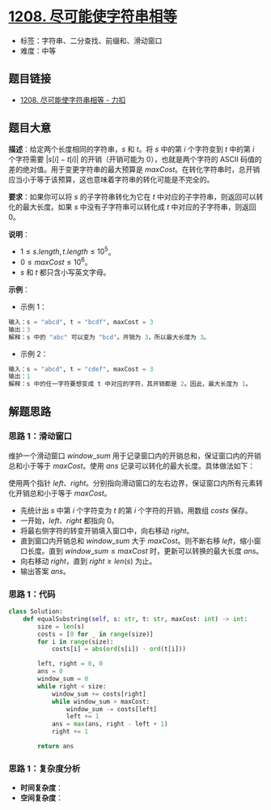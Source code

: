 # [1208. 尽可能使字符串相等](https://leetcode.cn/problems/get-equal-substrings-within-budget/)

- 标签：字符串、二分查找、前缀和、滑动窗口
- 难度：中等

## 题目链接

- [1208. 尽可能使字符串相等 - 力扣](https://leetcode.cn/problems/get-equal-substrings-within-budget/)

## 题目大意

**描述**：给定两个长度相同的字符串，$s$ 和 $t$。将 $s$ 中的第 $i$ 个字符变到 $t$ 中的第 $i$ 个字符需要 $| s[i] - t[i] |$ 的开销（开销可能为 $0$），也就是两个字符的 ASCII 码值的差的绝对值。用于变更字符串的最大预算是 $maxCost$。在转化字符串时，总开销应当小于等于该预算，这也意味着字符串的转化可能是不完全的。

**要求**：如果你可以将 $s$ 的子字符串转化为它在 $t$ 中对应的子字符串，则返回可以转化的最大长度。如果 $s$ 中没有子字符串可以转化成 $t$ 中对应的子字符串，则返回 $0$。

**说明**：

- $1 \le s.length, t.length \le 10^5$。
- $0 \le maxCost \le 10^6$。
- $s$ 和 $t$ 都只含小写英文字母。

**示例**：

- 示例 1：

```python
输入：s = "abcd", t = "bcdf", maxCost = 3
输出：3
解释：s 中的 "abc" 可以变为 "bcd"。开销为 3，所以最大长度为 3。
```

- 示例 2：

```python
输入：s = "abcd", t = "cdef", maxCost = 3
输出：1
解释：s 中的任一字符要想变成 t 中对应的字符，其开销都是 2。因此，最大长度为 1。
```

## 解题思路

### 思路 1：滑动窗口

维护一个滑动窗口 $window\_sum$ 用于记录窗口内的开销总和，保证窗口内的开销总和小于等于 $maxCost$。使用 $ans$ 记录可以转化的最大长度。具体做法如下：

使用两个指针 $left$、$right$。分别指向滑动窗口的左右边界，保证窗口内所有元素转化开销总和小于等于 $maxCost$。

- 先统计出 $s$ 中第 $i$ 个字符变为 $t$ 的第 $i$ 个字符的开销，用数组 $costs$ 保存。
- 一开始，$left$、$right$ 都指向 $0$。
- 将最右侧字符的转变开销填入窗口中，向右移动 $right$。
- 直到窗口内开销总和 $window\_sum$ 大于 $maxCost$。则不断右移 $left$，缩小窗口长度。直到 $window\_sum \le maxCost$ 时，更新可以转换的最大长度 $ans$。
- 向右移动 $right$，直到 $right \ge len(s)$ 为止。
- 输出答案 $ans$。

### 思路 1：代码

```python
class Solution:
    def equalSubstring(self, s: str, t: str, maxCost: int) -> int:
        size = len(s)
        costs = [0 for _ in range(size)]
        for i in range(size):
            costs[i] = abs(ord(s[i]) - ord(t[i]))

        left, right = 0, 0
        ans = 0
        window_sum = 0
        while right < size:
            window_sum += costs[right]
            while window_sum > maxCost:
                window_sum -= costs[left]
                left += 1
            ans = max(ans, right - left + 1)
            right += 1

        return ans
```

### 思路 1：复杂度分析

- **时间复杂度**：
- **空间复杂度**：

